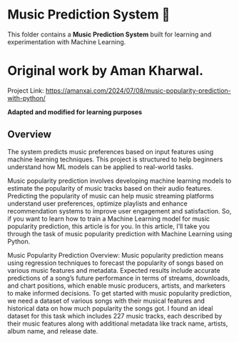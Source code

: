 # Music Prediction System 🎵
This folder contains a **Music Prediction System** built for learning and experimentation with Machine Learning.

# Original work by **Aman Kharwal**.
Project Link: https://amanxai.com/2024/07/08/music-popularity-prediction-with-python/

**Adapted and modified for learning purposes**

## Overview
The system predicts music preferences based on input features using machine learning techniques. This project is structured to help beginners understand how ML models can be applied to real-world tasks.

Music popularity prediction involves developing machine learning models to estimate the popularity of music tracks based on their audio features. Predicting the popularity of music can help music streaming platforms understand user preferences, optimize playlists and enhance recommendation systems to improve user engagement and satisfaction. So, if you want to learn how to train a Machine Learning model for music popularity prediction, this article is for you. In this article, I’ll take you through the task of music popularity prediction with Machine Learning using Python.

Music Popularity Prediction Overview:
Music popularity prediction means using regression techniques to forecast the popularity of songs based on various music features and metadata. Expected results include accurate predictions of a song’s future performance in terms of streams, downloads, and chart positions, which enable music producers, artists, and marketers to make informed decisions.
To get started with music popularity prediction, we need a dataset of various songs with their musical features and historical data on how much popularity the songs got. I found an ideal dataset for this task which includes 227 music tracks, each described by their music features along with additional metadata like track name, artists, album name, and release date.
